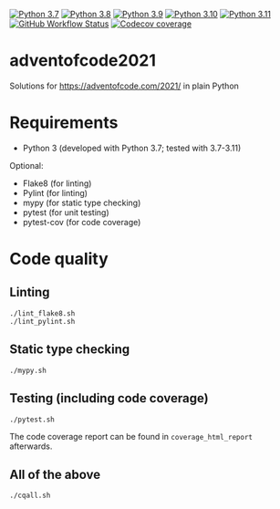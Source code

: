 [![Python 3.7](https://hbhbnr.github.io/docs/badges/Python-3.7-blue-python-white.svg)](https://docs.python.org/3.7/whatsnew/changelog.html)
[![Python 3.8](https://hbhbnr.github.io/docs/badges/Python-3.8-blue-python-white.svg)](https://docs.python.org/3.8/whatsnew/changelog.html)
[![Python 3.9](https://hbhbnr.github.io/docs/badges/Python-3.9-blue-python-white.svg)](https://docs.python.org/3.9/whatsnew/changelog.html)
[![Python 3.10](https://hbhbnr.github.io/docs/badges/Python-3.10-blue-python-white.svg)](https://docs.python.org/3.10/whatsnew/changelog.html)
[![Python 3.11](https://hbhbnr.github.io/docs/badges/Python-3.11-blue-python-white.svg)](https://docs.python.org/3.11/whatsnew/changelog.html)
[![GitHub Workflow Status](https://github.com/HbHbNr/adventofcode2021/actions/workflows/codequality.yml/badge.svg)](https://github.com/HbHbNr/adventofcode2021/actions/workflows/codequality.yml)
[![Codecov coverage](https://img.shields.io/codecov/c/github/HbHbNr/adventofcode2021?logo=codecov&logoColor=white)](https://app.codecov.io/gh/HbHbNr/adventofcode2021)

# adventofcode2021
Solutions for https://adventofcode.com/2021/ in plain Python

# Requirements
* Python 3 (developed with Python 3.7; tested with 3.7-3.11)

Optional:
* Flake8 (for linting)
* Pylint (for linting)
* mypy (for static type checking)
* pytest (for unit testing)
* pytest-cov (for code coverage) 

# Code quality
## Linting

    ./lint_flake8.sh
    ./lint_pylint.sh

## Static type checking

    ./mypy.sh

## Testing (including code coverage)

    ./pytest.sh

The code coverage report can be found in ``coverage_html_report`` afterwards.

## All of the above

    ./cqall.sh
